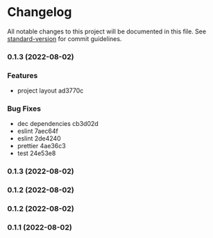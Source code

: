 # Changelog

All notable changes to this project will be documented in this file. See [standard-version](https://github.com/conventional-changelog/standard-version) for commit guidelines.

### 0.1.3 (2022-08-02)

### Features

- project layout ad3770c

### Bug Fixes

- dec dependencies cb3d02d
- eslint 7aec64f
- eslint 2de4240
- prettier 4ae36c3
- test 24e53e8

### 0.1.3 (2022-08-02)

### 0.1.2 (2022-08-02)

### 0.1.2 (2022-08-02)

### 0.1.1 (2022-08-02)
